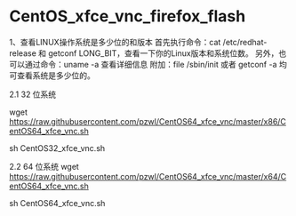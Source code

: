 # CentOS_xfce_vnc_firefox_flash
1、查看LINUX操作系统是多少位的和版本
首先执行命令：cat /etc/redhat-release 和 getconf LONG_BIT，查看一下你的Linux版本和系统位数。
另外，也可以通过命令：uname -a 查看详细信息
附加：file /sbin/init 或者 getconf -a 均可查看系统是多少位的。

2.1 32 位系统

wget https://raw.githubusercontent.com/pzwl/CentOS64_xfce_vnc/master/x86/CentOS64_xfce_vnc.sh

sh CentOS32_xfce_vnc.sh

2.2 64 位系统
wget https://raw.githubusercontent.com/pzwl/CentOS64_xfce_vnc/master/x64/CentOS64_xfce_vnc.sh

sh CentOS64_xfce_vnc.sh
